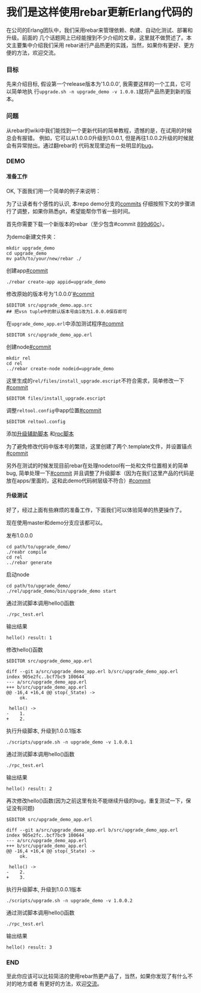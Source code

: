 我们是这样使用rebar更新Erlang代码的
========
在公司的Erlang团队中，我们采用rebar来管理依赖、构建、自动化测试、部署和升级。前面的
几个话题网上已经能搜到不少介绍的文章，这里就不做赘述了。本文主要集中介绍我们采用
rebar进行产品热更的实践，当然，如果你有更好、更方便的方法，欢迎交流。

### 目标
先来介绍目标, 假设第一个release版本为'1.0.0.0', 我需要这样的一个工具，它可以简单地执
行`upgrade.sh -n upgrade_demo -v 1.0.0.1`就将产品热更到新的版本。

### 问题
从rebar的wiki中我们能找到一个更新代码的简单教程，遗憾的是，在试用的时候总会有报错。
例如，它可以从1.0.0.0升级到1.0.0.1, 但是再往1.0.0.2升级的时候就会有异常抛出。通过翻rebar的
代码发现里边有一处明显的[bug](https://github.com/rebar/rebar/pull/303)。

### DEMO

#### 准备工作

OK, 下面我们用一个简单的例子来说明：

为了让读者有个感性的认识, 本repo demo分支的[commits](https://github.com/terrencehan/rebar_upgrade_demo/commits/demo)
仔细按照下文的步骤进行了调整，如果你熟悉git，希望能帮你节省一些时间。

首先你需要下载一个新版本的rebar（至少包含#commit [899d60c](https://github.com/rebar/rebar/commit/899d60cdb0e9238cff954add30c2f27e3644e0be)）。

为demo新建文件夹：

    mkdir upgrade_demo
    cd upgrade_demo
    mv path/to/your/new/rebar ./

创建app[#commit](https://github.com/terrencehan/rebar_upgrade_demo/commit/9e8f83cfb178cf331b434f8d09134e6bc884ed3c)

    ./rebar create-app appid=upgrade_demo

修改原始的版本号为'1.0.0.0'[#commit](https://github.com/terrencehan/rebar_upgrade_demo/commit/31bb12cdda2ea309437bdd210d9cb485ac8cb2d2)

    $EDITOR src/upgrade_demo.app.src
    ## 把vsn tuple中的默认版本号由1改为1.0.0.0保存即可

在`upgrade_demo_app.erl`中添加测试程序[#commit](https://github.com/terrencehan/rebar_upgrade_demo/commit/e74116cd25094244260e361cda5e067f4e1be267)

    $EDITOR src/upgrade_demo_app.erl

创建node[#commit](https://github.com/terrencehan/rebar_upgrade_demo/commit/82dc6780eab06aa93a86c36f64d17d9d83d068a4)

    mkdir rel
    cd rel
    ../rebar create-node nodeid=upgrade_demo

这里生成的`rel/files/install_upgrade.escript`不符合需求，简单修改一下[#commit](https://github.com/terrencehan/rebar_upgrade_demo/commit/1a3eb1634f2ef15d709b4b5106993e93ff9a09cc)

    $EDITOR files/install_upgrade.escript

调整`reltool.config`中app位置[#commit](https://github.com/terrencehan/rebar_upgrade_demo/commit/7721f419d39b1ca74dc4e97b6f104fac587920f6)

    $EDITOR reltool.config

添加[升级辅助脚本](https://github.com/terrencehan/rebar_upgrade_demo/blob/demo/scripts/upgrade.sh)
和[rpc脚本](https://github.com/terrencehan/rebar_upgrade_demo/blob/demo/rpc_test.erl)

为了避免修改代码中版本号的繁琐，这里创建了两个.template文件，并设置锚点[#commit](https://github.com/terrencehan/rebar_upgrade_demo/commit/3c2f0611332d44499af7a2a1e627e90523ad4669)

另外在测试的时候发现目前rebar在处理nodetool有一处和文件位置相关的简单bug, 简单处理一下[#commit](https://github.com/terrencehan/rebar_upgrade_demo/commit/661faf14964d7c5e019d406ffa7a139ec3fe58d6)
并且调整了升级脚本（因为在我们这里产品的代码是放在apps/里面的，这和此demo代码树层级不符合）[#commit](https://github.com/terrencehan/rebar_upgrade_demo/commit/4c42ad783caa0e2046113fc723811f6651389019)

#### 升级测试

好了，经过上面有些麻烦的准备工作，下面我们可以体验简单的热更操作了。

现在使用master和demo分支应该都可以。

发布1.0.0.0

    cd path/to/upgrade_demo/
    ./reabr compile
    cd rel
    ../rebar generate

启动node

    cd path/to/upgrade_demo/
    ./rel/upgrade_demo/bin/upgrade_demo start

通过测试脚本调用hello()函数

    ./rpc_test.erl

输出结果

    hello() result: 1

修改hello()函数

    $EDITOR src/upgrade_demo_app.erl

    diff --git a/src/upgrade_demo_app.erl b/src/upgrade_demo_app.erl
    index 905e2fc..bcf7bc9 100644
    --- a/src/upgrade_demo_app.erl
    +++ b/src/upgrade_demo_app.erl
    @@ -16,4 +16,4 @@ stop(_State) ->
         ok.

     hello() ->
    -    1.
    +    2.

执行升级脚本, 升级到1.0.0.1版本

    ./scripts/upgrade.sh -n upgrade_demo -v 1.0.0.1

通过测试脚本调用hello()函数

    ./rpc_test.erl

输出结果

    hello() result: 2

再次修改hello()函数(因为之前这里有处不能继续升级的bug，重复测试一下，保证没有问题)

    $EDITOR src/upgrade_demo_app.erl

    diff --git a/src/upgrade_demo_app.erl b/src/upgrade_demo_app.erl
    index 905e2fc..bcf7bc9 100644
    --- a/src/upgrade_demo_app.erl
    +++ b/src/upgrade_demo_app.erl
    @@ -16,4 +16,4 @@ stop(_State) ->
         ok.

     hello() ->
    -    2.
    +    3.

执行升级脚本, 升级到1.0.0.1版本

    ./scripts/upgrade.sh -n upgrade_demo -v 1.0.0.2

通过测试脚本调用hello()函数

    ./rpc_test.erl

输出结果

    hello() result: 3

### __END__
至此你应该可以比较简洁的使用rebar热更产品了，当然，如果你发现了有什么不对的地方或者
有更好的方法，欢迎[交流](https://github.com/terrencehan/rebar_upgrade_demo/issues)。
